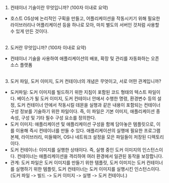 1. 컨테이너 기술이란 무엇입니까? (100자 이내로 요약)

- 호스트 OS상에 논리적인 구획을 만들고, 어플리케이션을 작동시키기 위해 필요한 라이브러리나 어플리케이션 등을 하나로 모아, 마치 별도의 서버인 것처럼 사용할 수 있게 만든 것이다.
  <br/>
  <br/>

2. 도커란 무엇입니까? (100자 이내로 요약)

- 컨테이너 기술을 사용하여 애플리케이션의 배포, 확장 및 관리를 자동화하는 오픈 소스 플랫폼
  <br/>
  <br/>

3. 도커 파일, 도커 이미지, 도커 컨테이너의 개념은 무엇이고, 서로 어떤 관계입니까?

- 도커파일: 도커 이미지를 빌드하기 위한 지침이 포함된 코드 형태의 텍스트 파일이다. 베이스가 될 도커 이미지, 도커 컨테이너 안에서 수행한 명령, 환경변수 등의 설정, 도커 컨테이너 안에서 작동시킬 데몬을 실행과 같은 내용이 포함되는 컨테이너 구성 정보를 기술하기 위한 파일이다. 즉, 이 파일은 기본 이미지, 애플리케이션 종속성, 구성 및 기타 필수 구성 요소를 정의한다.
- 도커 이미지: 애플리케이션 및 애플리케이션 구성을 함께 담아놓은 템플릿으로, 이를 이용해 즉시 컨테이너를 만들 수 있다. 애플리케이션의 실행에 필요한 프로그램 본체, 라이브러리, 미들웨어, OS나 네트워크 설정을 모은 파일들이 저장된 디렉토리이다.
- 도커 컨테이너: 이미지를 실행한 상태이다. 즉, 실행 중인 도커 이미지의 인스턴스이다. 컨테이너는 애플리케이션을 격리하여 여러 환경에서 일관된 동작을 보장합니다.
- 관계: 도커 파일은 도커 이미지를 만들기 위한 템플릿, 도커 이미지는 도커 컨테이너를 실행하기 위한 템플릿, 도커 컨테이너는 도커 이미지를 실행시킨 인스턴스이다. (도커 파일 -> 빌드 -> 도커 이미지 -> 실행 -> 도커 컨테이너.)
